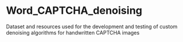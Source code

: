 # Word_CAPTCHA_denoising
Dataset and resources used for the development and testing of custom denoising algorithms for handwritten CAPTCHA images
